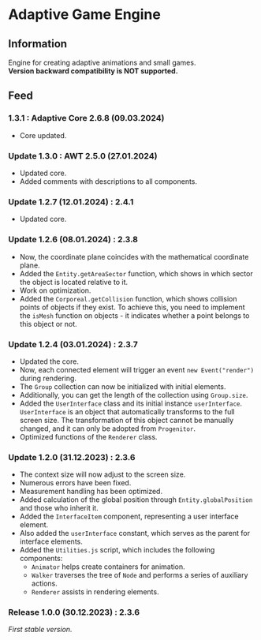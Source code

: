 # Adaptive Game Engine

## Information
Engine for creating adaptive animations and small games.\
**Version backward compatibility is NOT supported.**

## Feed
### 1.3.1 : Adaptive Core 2.6.8 (09.03.2024)
- Core updated.

### Update 1.3.0 : AWT 2.5.0 (27.01.2024)
- Updated core.
- Added comments with descriptions to all components.

### Update 1.2.7 (12.01.2024) : 2.4.1
- Updated core.

### Update 1.2.6 (08.01.2024) : 2.3.8
- Now, the coordinate plane coincides with the mathematical coordinate plane.
- Added the `Entity.getAreaSector` function, which shows in which sector the object is located relative to it.
- Work on optimization.
- Added the `Corporeal.getCollision` function, which shows collision points of objects if they exist. To achieve this, you need to implement the `isMesh` function on objects - it indicates whether a point belongs to this object or not.

### Update 1.2.4 (03.01.2024) : 2.3.7
- Updated the core.
- Now, each connected element will trigger an event `new Event("render")` during rendering.
- The `Group` collection can now be initialized with initial elements.
- Additionally, you can get the length of the collection using `Group.size`.
- Added the `UserInterface` class and its initial instance `userInterface`. `UserInterface` is an object that automatically transforms to the full screen size. The transformation of this object cannot be manually changed, and it can only be adopted from `Progenitor`.
- Optimized functions of the `Renderer` class.

### Update 1.2.0 (31.12.2023) : 2.3.6
- The context size will now adjust to the screen size.
- Numerous errors have been fixed.
- Measurement handling has been optimized.
- Added calculation of the global position through `Entity.globalPosition` and those who inherit it.
- Added the `InterfaceItem` component, representing a user interface element.
- Also added the `userInterface` constant, which serves as the parent for interface elements.
- Added the `Utilities.js` script, which includes the following components:
  - `Animator` helps create containers for animation.
  - `Walker` traverses the tree of `Node` and performs a series of auxiliary actions.
  - `Renderer` assists in rendering elements.

### Release 1.0.0 (30.12.2023) : 2.3.6
*First stable version.*
